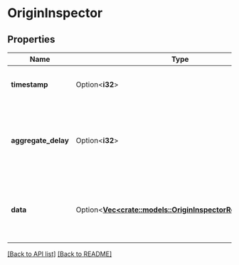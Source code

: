 # OriginInspector

## Properties

Name | Type | Description | Notes
------------ | ------------- | ------------- | -------------
**timestamp** | Option<**i32**> | Value to use for subsequent requests. | 
**aggregate_delay** | Option<**i32**> | Offset of entry timestamps from the current time due to processing time. | 
**data** | Option<[**Vec&lt;crate::models::OriginInspectorRealtimeEntry&gt;**](OriginInspectorRealtimeEntry.md)> | A list of report [entries](#entry-data-model), each representing one second of time. | 

[[Back to API list]](../README.md#documentation-for-api-endpoints) [[Back to README]](../README.md)


